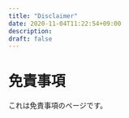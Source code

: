 ```yaml
---
title: "Disclaimer"
date: 2020-11-04T11:22:54+09:00
description:
draft: false
---
```


# 免責事項

これは免責事項のページです。